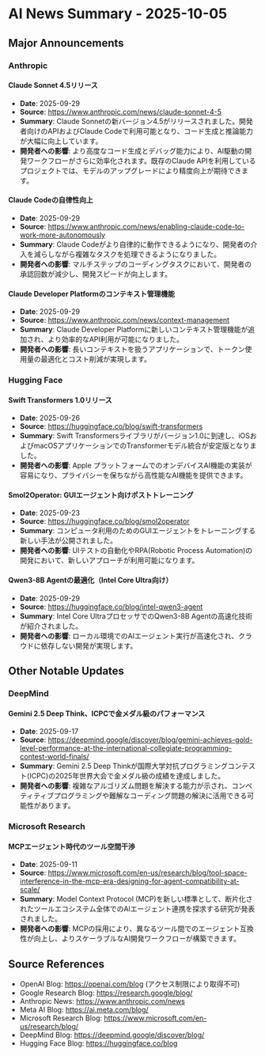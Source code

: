 # AI News Summary - 2025-10-05

## Major Announcements

### Anthropic
#### Claude Sonnet 4.5リリース
- **Date**: 2025-09-29
- **Source**: https://www.anthropic.com/news/claude-sonnet-4-5
- **Summary**: Claude Sonnetの新バージョン4.5がリリースされました。開発者向けのAPIおよびClaude Codeで利用可能となり、コード生成と推論能力が大幅に向上しています。
- **開発者への影響**: より高度なコード生成とデバッグ能力により、AI駆動の開発ワークフローがさらに効率化されます。既存のClaude APIを利用しているプロジェクトでは、モデルのアップグレードにより精度向上が期待できます。

#### Claude Codeの自律性向上
- **Date**: 2025-09-29
- **Source**: https://www.anthropic.com/news/enabling-claude-code-to-work-more-autonomously
- **Summary**: Claude Codeがより自律的に動作できるようになり、開発者の介入を減らしながら複雑なタスクを処理できるようになりました。
- **開発者への影響**: マルチステップのコーディングタスクにおいて、開発者の承認回数が減少し、開発スピードが向上します。

#### Claude Developer Platformのコンテキスト管理機能
- **Date**: 2025-09-29
- **Source**: https://www.anthropic.com/news/context-management
- **Summary**: Claude Developer Platformに新しいコンテキスト管理機能が追加され、より効率的なAPI利用が可能になりました。
- **開発者への影響**: 長いコンテキストを扱うアプリケーションで、トークン使用量の最適化とコスト削減が実現します。

### Hugging Face
#### Swift Transformers 1.0リリース
- **Date**: 2025-09-26
- **Source**: https://huggingface.co/blog/swift-transformers
- **Summary**: Swift Transformersライブラリがバージョン1.0に到達し、iOSおよびmacOSアプリケーションでのTransformerモデル統合が安定版となりました。
- **開発者への影響**: Apple プラットフォームでのオンデバイスAI機能の実装が容易になり、プライバシーを保ちながら高性能なAI機能を提供できます。

#### Smol2Operator: GUIエージェント向けポストトレーニング
- **Date**: 2025-09-23
- **Source**: https://huggingface.co/blog/smol2operator
- **Summary**: コンピュータ利用のためのGUIエージェントをトレーニングする新しい手法が公開されました。
- **開発者への影響**: UIテストの自動化やRPA(Robotic Process Automation)の開発において、新しいアプローチが利用可能になります。

#### Qwen3-8B Agentの最適化（Intel Core Ultra向け）
- **Date**: 2025-09-29
- **Source**: https://huggingface.co/blog/intel-qwen3-agent
- **Summary**: Intel Core UltraプロセッサでのQwen3-8B Agentの高速化技術が紹介されました。
- **開発者への影響**: ローカル環境でのAIエージェント実行が高速化され、クラウドに依存しない開発が実現します。

## Other Notable Updates

### DeepMind
#### Gemini 2.5 Deep Think、ICPCで金メダル級のパフォーマンス
- **Date**: 2025-09-17
- **Source**: https://deepmind.google/discover/blog/gemini-achieves-gold-level-performance-at-the-international-collegiate-programming-contest-world-finals/
- **Summary**: Gemini 2.5 Deep Thinkが国際大学対抗プログラミングコンテスト(ICPC)の2025年世界大会で金メダル級の成績を達成しました。
- **開発者への影響**: 複雑なアルゴリズム問題を解決する能力が示され、コンペティティブプログラミングや難解なコーディング問題の解決に活用できる可能性があります。

### Microsoft Research
#### MCPエージェント時代のツール空間干渉
- **Date**: 2025-09-11
- **Source**: https://www.microsoft.com/en-us/research/blog/tool-space-interference-in-the-mcp-era-designing-for-agent-compatibility-at-scale/
- **Summary**: Model Context Protocol (MCP)を新しい標準として、断片化されたツールエコシステム全体でのAIエージェント連携を探求する研究が発表されました。
- **開発者への影響**: MCPの採用により、異なるツール間でのエージェント互換性が向上し、よりスケーラブルなAI開発ワークフローが構築できます。

## Source References
- OpenAI Blog: https://openai.com/blog (アクセス制限により取得不可)
- Google Research Blog: https://research.google/blog/
- Anthropic News: https://www.anthropic.com/news
- Meta AI Blog: https://ai.meta.com/blog/
- Microsoft Research Blog: https://www.microsoft.com/en-us/research/blog/
- DeepMind Blog: https://deepmind.google/discover/blog/
- Hugging Face Blog: https://huggingface.co/blog

